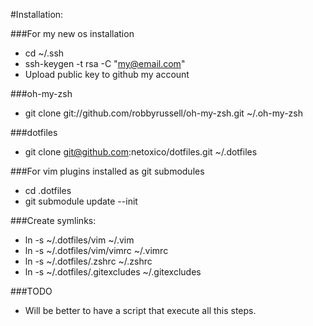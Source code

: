 #Installation:

###For my new os installation
* cd ~/.ssh
* ssh-keygen -t rsa -C "my@email.com"
* Upload public key to github my account

###oh-my-zsh

* git clone git://github.com/robbyrussell/oh-my-zsh.git ~/.oh-my-zsh

###dotfiles

* git clone git@github.com:netoxico/dotfiles.git ~/.dotfiles

###For vim plugins installed as git submodules

* cd .dotfiles
* git submodule update --init

###Create symlinks:

* ln -s ~/.dotfiles/vim ~/.vim
* ln -s ~/.dotfiles/vim/vimrc ~/.vimrc
* ln -s ~/.dotfiles/.zshrc ~/.zshrc
* ln -s ~/.dotfiles/.gitexcludes ~/.gitexcludes

###TODO

* Will be better to have a script that execute all this steps.

